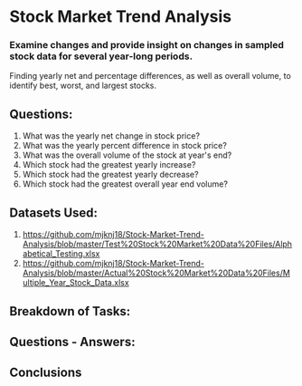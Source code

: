 # Stock Market Trend Analysis 

### Examine changes and provide insight on changes in sampled stock data for several year-long periods.

Finding yearly net and percentage differences, as well as overall volume, to identify best, worst, and largest stocks. 

## Questions:

1. What was the yearly net change in stock price?
2. What was the yearly percent difference in stock price?
3. What was the overall volume of the stock at year's end?
4. Which stock had the greatest yearly increase?
5. Which stock had the greatest yearly decrease?
6. Which stock had the greatest overall year end volume?

## Datasets Used: 

1. https://github.com/mjknj18/Stock-Market-Trend-Analysis/blob/master/Test%20Stock%20Market%20Data%20Files/Alphabetical_Testing.xlsx
2. https://github.com/mjknj18/Stock-Market-Trend-Analysis/blob/master/Actual%20Stock%20Market%20Data%20Files/Multiple_Year_Stock_Data.xlsx

## Breakdown of Tasks:


## Questions - Answers:


## Conclusions
